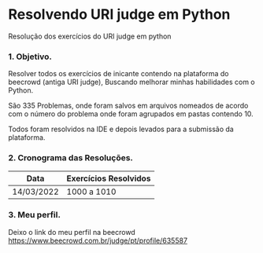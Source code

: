 # Resolvendo URI judge em Python

Resolução dos exercícios do URI judge em python 

### 1. Objetivo.

Resolver todos os exercícios de inicante contendo na plataforma do beecrowd (antiga URI judge), Buscando melhorar minhas habilidades com o Python.

São 335 Problemas, onde foram salvos em arquivos nomeados de acordo com o número do problema onde foram agrupados em pastas contendo 10.

Todos foram resolvidos na IDE e depois levados para a submissão da plataforma. 



### 2. Cronograma das Resoluções.
Data   | Exercícios Resolvidos 
--------- | ------
14/03/2022 | 1000 a 1010



### 3. Meu perfil.

Deixo o link do meu perfil na beecrowd
https://www.beecrowd.com.br/judge/pt/profile/635587

### 
